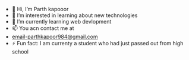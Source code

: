 - 👋 Hi, I’m Parth kapooor
- 👀 I’m interested in learning about new technologies
- 🌱 I’m currently learning web devlopment
- 📫 You acn contact me at
- email-parthkapoor984@gmail.com
- ⚡ Fun fact: I am currenty a student who had just passed out from high school 

<!---
parth-97/parth-97 is a ✨ special ✨ repository because its `README.md` (this file) appears on your GitHub profile.
You can click the Preview link to take a look at your changes.
--->
